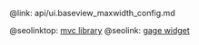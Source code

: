 @link: api/ui.baseview_maxwidth_config.md

@seolinktop: [mvc library](https://webix.com)
@seolink: [gage widget](https://webix.com/widget/gage/)